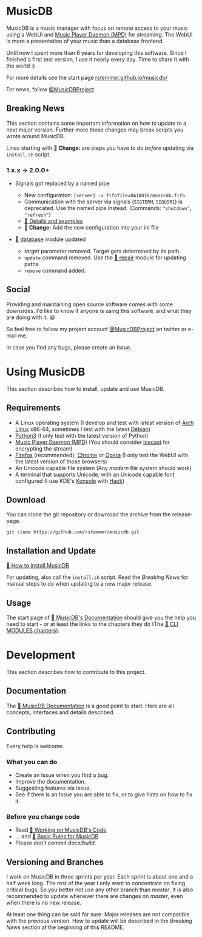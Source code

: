 # MusicDB

MusicDB is a music manager with focus on remote access to your music using a WebUI
and [Music Player Daemon (MPD)](https://musicpd.org/) for streaming.
The WebUI is more a presentation of your music than a database frontend.

Until now I spent more than 6 years for developing this software.
Since I finished a first test version, I use it nearly every day.
Time to share it with the world :)

For more details see the start page [rstemmer.github.io/musicdb/](https://rstemmer.github.io/musicdb/index.html)

For news, follow [@MusicDBProject](https://twitter.com/MusicDBProject)


## Breaking News

This section contains some important information on how to update to a next major version.
Further more those changes may break scripts you wrote around MusicDB.

Lines starting with **:wrench: Change:** are steps you have to do *before* updating via `install.sh` script.

### 1.x.x -> 2.0.0+

* Signals got replaced by a named pipe
  * New configuration: `[server] -> fifofile=DATADIR/musicdb.fifo`
  * Communication with the server via signals (`SIGTERM`, `SIGUSR1`) is deprecated. Use the named pipe instead. (Commands: `"shutdown"`, `"refresh"`)
  * [:notebook: Details and examples](https://rstemmer.github.io/musicdb/build/html/mdbapi/server.html)
  * **:wrench: Change:** Add the new configuration into your ini file

* [:notebook: database](https://rstemmer.github.io/musicdb/build/html/mod/database.html) module updated
  * *target* parameter removed. Target gets determined by its path.
  * `update` command removed. Use the [:notebook: repair](https://rstemmer.github.io/musicdb/build/html/mod/repair.html) module for updating paths.
  * `remove` command added.


## Social

Providing and maintaining open source software comes with some downsides.
I'd like to know if anyone is using this software, and what they are doing with it. :smiley:

So feel free to follow my project account [@MusicDBProject](https://twitter.com/MusicDBProject) on twitter
or e-mail me.

In case you find any bugs, please create an Issue.


# Using MusicDB

This section describes how to install, update and use MusicDB.

## Requirements

* A Linux operating system (I develop and test with latest version of [Arch Linux](https://www.archlinux.org/) x86-64, sometimes I test with the latest [Debian](https://www.debian.org/distrib/))
* [Python3](https://www.python.org/) (I only test with the latest version of Python)
* [Music Player Daemon (MPD)](https://musicpd.org/) (You should consider [Icecast](https://icecast.org/) for encrypting the stream)
* [Firefox](https://www.mozilla.org/en-US/) (recommended), [Chrome](https://www.google.com/chrome/index.html) or [Opera](http://www.opera.com/de) (I only test the WebUI with the latest version of those browsers)
* An Unicode capable file system (Any *modern* file system should work)
* A terminal that supports Unicode, with an Unicode capable font configured (I use KDE's [Konsole](https://www.kde.org/applications/system/konsole/) with [Hack](http://sourcefoundry.org/hack/))


## Download

You can clone the git repository or download the archive from the release-page.

```
git clone https://github.com/rstemmer/musicdb.git
```


## Installation and Update

[:notebook: How to Install MusicDB](https://rstemmer.github.io/musicdb/build/html/usage/install.html)

For updating, also call the `install.sh` script.
Read the *Breaking News* for manual steps to do when updating to a new major release.

## Usage

The start page of [:notebook: MusicDB's Documentation](https://rstemmer.github.io/musicdb/build/html/index.html)
should give you the help you need to start - or at least the links to the chapters they do
(The [:notebook: CLI MODULES chapters)](https://m45ch1n3.de/musicdb/docs/build/html/index.html#musicdb-cli).

# Development

This section describes how to contribute to this project.

## Documentation

The [:notebook: MusicDB Documentation](https://rstemmer.github.io/musicdb/build/html/index.html) is a good point to start.
Here are all concepts, interfaces and details described.


## Contributing

Every help is welcome.


### What you can do

* Create an Issue when you find a bug.
* Improve the documentation.
* Suggesting features via Issue.
* See if there is an Issue you are able to fix, or to give hints on how to fix it.


### Before you change code

* Read [:notebook: Working on MusicDB's Code](https://rstemmer.github.io/musicdb/build/html/basics/workflow.html)
* … and [:notebook: Basic Rules for MusicDB](https://rstemmer.github.io/musicdb/build/html/basics/concept.html)
* Please don't commit *docs/build*.


## Versioning and Branches

I work on MusicDB in three sprints per year. Each sprint is about one and a half week long.
The rest of the year I only want to concentrate on fixing critical bugs.
So you better not use any other branch than *master*.
It is also recommended to update whenever there are changes on *master*, even when there is no new release.

At least one thing can be said for sure: Major releases are not compatible with the previous version.
How to update will be described in the *Breaking News* section at the beginning of this README.


